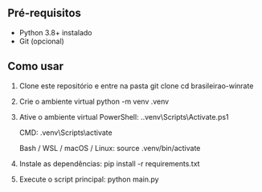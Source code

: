 ## Pré-requisitos
- Python 3.8+ instalado
- Git (opcional)

## Como usar

1. Clone este repositório e entre na pasta
   git clone <repo-url>
   cd brasileirao-winrate

2. Crie o ambiente virtual
    python -m venv .venv

3. Ative o ambiente virtual
    PowerShell:
        .\.venv\Scripts\Activate.ps1

    CMD:
        .venv\Scripts\activate

    Bash / WSL / macOS / Linux:
        source .venv/bin/activate

4. Instale as dependências: 
    pip install -r requirements.txt

5. Execute o script principal:
    python main.py
